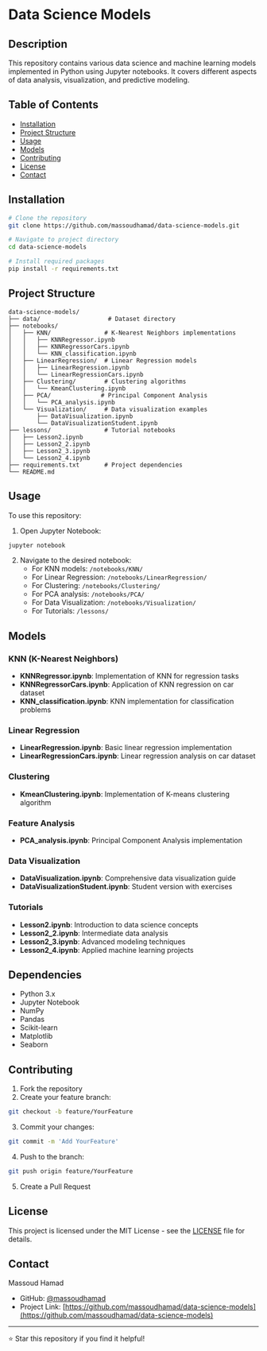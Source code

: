 # Data Science Models

## Description
This repository contains various data science and machine learning models implemented in Python using Jupyter notebooks. It covers different aspects of data analysis, visualization, and predictive modeling.

## Table of Contents
- [Installation](#installation)
- [Project Structure](#project-structure)
- [Usage](#usage)
- [Models](#models)
- [Contributing](#contributing)
- [License](#license)
- [Contact](#contact)

## Installation
```bash
# Clone the repository
git clone https://github.com/massoudhamad/data-science-models.git

# Navigate to project directory
cd data-science-models

# Install required packages
pip install -r requirements.txt
```

## Project Structure
```
data-science-models/
├── data/                   # Dataset directory
├── notebooks/             
│   ├── KNN/               # K-Nearest Neighbors implementations
│   │   ├── KNNRegressor.ipynb
│   │   ├── KNNRegressorCars.ipynb
│   │   └── KNN_classification.ipynb
│   ├── LinearRegression/  # Linear Regression models
│   │   ├── LinearRegression.ipynb
│   │   └── LinearRegressionCars.ipynb
│   ├── Clustering/        # Clustering algorithms
│   │   └── KmeanClustering.ipynb
│   ├── PCA/              # Principal Component Analysis
│   │   └── PCA_analysis.ipynb
│   └── Visualization/     # Data visualization examples
│       ├── DataVisualization.ipynb
│       └── DataVisualizationStudent.ipynb
├── lessons/               # Tutorial notebooks
│   ├── Lesson2.ipynb
│   ├── Lesson2_2.ipynb
│   ├── Lesson2_3.ipynb
│   └── Lesson2_4.ipynb
├── requirements.txt       # Project dependencies
└── README.md
```

## Usage
To use this repository:

1. Open Jupyter Notebook:
```bash
jupyter notebook
```

2. Navigate to the desired notebook:
   - For KNN models: `/notebooks/KNN/`
   - For Linear Regression: `/notebooks/LinearRegression/`
   - For Clustering: `/notebooks/Clustering/`
   - For PCA analysis: `/notebooks/PCA/`
   - For Data Visualization: `/notebooks/Visualization/`
   - For Tutorials: `/lessons/`

## Models

### KNN (K-Nearest Neighbors)
- **KNNRegressor.ipynb**: Implementation of KNN for regression tasks
- **KNNRegressorCars.ipynb**: Application of KNN regression on car dataset
- **KNN_classification.ipynb**: KNN implementation for classification problems

### Linear Regression
- **LinearRegression.ipynb**: Basic linear regression implementation
- **LinearRegressionCars.ipynb**: Linear regression analysis on car dataset

### Clustering
- **KmeanClustering.ipynb**: Implementation of K-means clustering algorithm

### Feature Analysis
- **PCA_analysis.ipynb**: Principal Component Analysis implementation

### Data Visualization
- **DataVisualization.ipynb**: Comprehensive data visualization guide
- **DataVisualizationStudent.ipynb**: Student version with exercises

### Tutorials
- **Lesson2.ipynb**: Introduction to data science concepts
- **Lesson2_2.ipynb**: Intermediate data analysis
- **Lesson2_3.ipynb**: Advanced modeling techniques
- **Lesson2_4.ipynb**: Applied machine learning projects

## Dependencies
- Python 3.x
- Jupyter Notebook
- NumPy
- Pandas
- Scikit-learn
- Matplotlib
- Seaborn

## Contributing
1. Fork the repository
2. Create your feature branch:
```bash
git checkout -b feature/YourFeature
```
3. Commit your changes:
```bash
git commit -m 'Add YourFeature'
```
4. Push to the branch:
```bash
git push origin feature/YourFeature
```
5. Create a Pull Request

## License
This project is licensed under the MIT License - see the [LICENSE](LICENSE) file for details.

## Contact
Massoud Hamad
- GitHub: [@massoudhamad](https://github.com/massoudhamad)
- Project Link: [https://github.com/massoudhamad/data-science-models](https://github.com/massoudhamad/data-science-models)

---
⭐ Star this repository if you find it helpful!
